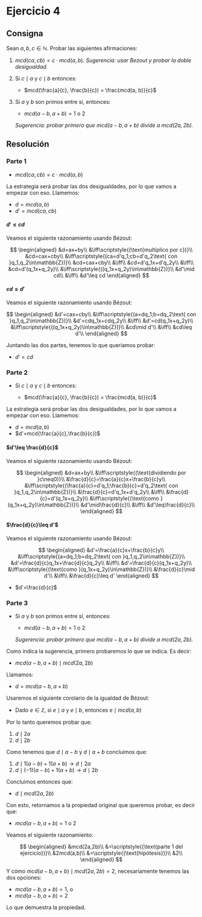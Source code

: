 # Ejercicio 4

## Consigna

Sean $a, b, c \in \mathbb{N}$. Probar las siguientes afirmaciones:

1. $mcd(ca, cb) = c \cdot mcd(a, b)$.  *Sugerencia: usar Bezout y probar la doble desigualdad.*
2. Si $c \mid a$ y $c \mid b$ entonces:  

    - $mcd(\frac{a}{c}, \frac{b}{c}) = \frac{mcd(a, b)}{c}$

3. Si $a$ y $b$ son primos entre sí, entonces:

    - $mcd(a - b, a + b) = 1$ o $2$

    *Sugerencia: probar primero que $mcd(a - b, a + b)$ divide a $mcd(2a, 2b)$.*

## Resolución

### Parte 1

- $mcd(ca, cb) = c \cdot mcd(a, b)$

La estrategia será probar las dos desigualdades, por lo que vamos a empezar con eso.
Llamemos:

- $d=mcd(a,b)$
- $d'=mcd(ca,cb)$

#### $d'\leq cd$

Veamos el siguiente razonamiento usando Bézout:

$$
\begin{aligned}
&d=ax+by\\
&\iff\scriptstyle{(\text{multiplico por c})}\\
&cd=cax+cby\\
&\iff\scriptstyle{(ca=d'q_1;cb=d'q_2\text{ con }q_1,q_2\in\mathbb{Z})}\\
&cd=cax+cby\\
&\iff\\
&cd=d'q_1x+d'q_2y\\
&\iff\\
&cd=d'(q_1x+q_2y)\\
&\iff\scriptstyle{((q_1x+q_2y)\in\mathbb{Z})}\\
&d'\mid cd\\
&\iff\\
&d'\leq cd
\end{aligned}
$$

#### $cd\leq d'$

Veamos el siguiente razonamiento usando Bézout:

$$
\begin{aligned}
&d'=cax+cby\\
&\iff\scriptstyle{(a=dq_1;b=dq_2\text{ con }q_1,q_2\in\mathbb{Z})}\\
&d'=cdq_1x+cdq_2y\\
&\iff\\
&d'=cd(q_1x+q_2y)\\
&\iff\scriptstyle{((q_1x+q_2y)\in\mathbb{Z})}\\
&cd\mid d'\\
&\iff\\
&cd\leq d'\\
\end{aligned}
$$

Juntando las dos partes, tenemos lo que queríamos probar:

- $d'=cd$

### Parte 2

- Si $c \mid a$ y $c \mid b$ entonces:  

    - $mcd(\frac{a}{c}, \frac{b}{c}) = \frac{mcd(a, b)}{c}$

La estrategia será probar las dos desigualdades, por lo que vamos a empezar con eso.
Llamemos:

- $d=mcd(a,b)$
- $d'=mcd(\frac{a}{c},\frac{b}{c})$

#### $d'\leq \frac{d}{c}$

Veamos el siguiente razonamiento usando Bézout:

$$
\begin{aligned}
&d=ax+by\\
&\iff\scriptstyle{(\text{dividiendo por }c\neq0)}\\
&\frac{d}{c}=\frac{a}{c}x+\frac{b}{c}y\\
&\iff\scriptstyle{(\frac{a}{c}=d'q_1;\frac{b}{c}=d'q_2\text{ con }q_1,q_2\in\mathbb{Z})}\\
&\frac{d}{c}=d'q_1x+d'q_2y\\
&\iff\\
&\frac{d}{c}=d'(q_1x+q_2y)\\
&\iff\scriptstyle{(\text{como }(q_1x+q_2y)\in\mathbb{Z})}\\
&d'\mid\frac{d}{c}\\
&\iff\\
&d'\leq\frac{d}{c}\\
\end{aligned}
$$

#### $\frac{d}{c}\leq d'$

Veamos el siguiente razonamiento usando Bézout:

$$
\begin{aligned}
&d'=\frac{a}{c}x+\frac{b}{c}y\\
&\iff\scriptstyle{(a=dq_1;b=dq_2\text{ con }q_1,q_2\in\mathbb{Z})}\\
&d'=\frac{d}{c}q_1x+\frac{d}{c}q_2y\\
&\iff\\
&d'=\frac{d}{c}(q_1x+q_2y)\\
&\iff\scriptstyle{(\text{como }(q_1x+q_2y)\in\mathbb{Z})}\\
&\frac{d}{c}\mid d'\\
&\iff\\
&\frac{d}{c}\leq d'
\end{aligned}
$$

- $d'=\frac{d}{c}$

### Parte 3

- Si $a$ y $b$ son primos entre sí, entonces:

    - $mcd(a - b, a + b) = 1$ o $2$

    *Sugerencia: probar primero que $mcd(a - b, a + b)$ divide a $mcd(2a, 2b)$.*

Como indica la sugerencia, primero probaremos lo que se indica. Es decir:

- $mcd(a-b,a+b)\mid mcd(2a,2b)$

Llamamos:

- $d=mcd(a-b,a+b)$

Usaremos el siguiente corolario de la igualdad de Bézout:

- Dado $e\in\mathbb{Z}$, si $e\mid a$ y $e\mid b$, entonces $e\mid mcd(a,b)$

Por lo tanto queremos probar que:

1. $d\mid 2a$
2. $d\mid 2b$

Como tenemos que $d\mid a-b$ y $d\mid a+b$ concluimos que:

1. $d\mid1(a-b)+1(a+b)\to d\mid 2a$
2. $d\mid(-1)(a-b)+1(a+b)\to d\mid 2b$

Concluimos entonces que:

- $d\mid mcd(2a,2b)$

Con esto, retornamos a la propiedad original que queremos probar, es decir que:

- $mcd(a - b, a + b) = 1$ o $2$

Veamos el siguiente razonamiento:

$$
\begin{aligned}
&mcd(2a,2b)\\
&=\scriptstyle{(\text{parte 1 del ejercicio})}\\
&2mcd(a,b)\\
&=\scriptstyle{(\text{hipótesis})}\\
&2\\
\end{aligned}
$$

Y cómo $mcd(a-b,a+b)\mid mcd(2a,2b)=2$, necesariamente tenemos las dos opciones:

- $mcd(a-b,a+b)=1$, o
- $mcd(a-b,a+b)=2$

Lo que demuestra la propiedad.